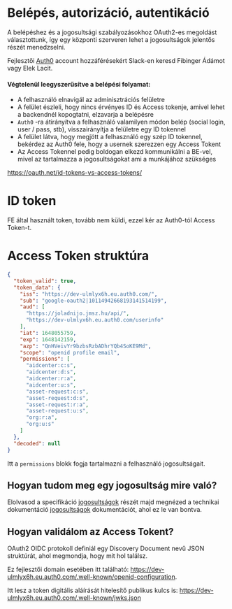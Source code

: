 # Belépés, autorizáció, autentikáció

A belépéshez és a jogosultsági szabályozásokhoz OAuth2-es megoldást választottunk, így egy központi szerveren lehet a
jogosultságok jelentős részét menedzselni.

Fejlesztői [Auth0](https://auth0.com) account hozzáférésekért Slack-en keresd Fibinger Ádámot vagy Elek Lacit.

#### Végtelenül leegyszerűsítve a belépési folyamat:

- A felhasználó elnavigál az adminisztrációs felületre
- A felület észleli, hogy nincs érvényes ID és Access tokenje, amivel lehet a backendnél kopogtatni, elzavarja a
  belépésre
- `Auth0` -ra átirányítva a felhasználó valamilyen módon belép (social login, user / pass, stb), visszairányítja a
  felületre egy ID tokennel
- A felület látva, hogy megjött a felhasználó egy szép ID tokennel, bekérdez az Auth0 fele, hogy a usernek szerezzen egy
  Access Tokent
- Az Access Tokennel pedig boldogan elkezd kommunikálni a BE-vel, mivel az tartalmazza a jogosultságokat ami a
  munkájához szükséges

https://oauth.net/id-tokens-vs-access-tokens/

# ID token

FE által használt token, tovább nem küldi, ezzel kér az Auth0-tól Access Token-t.

# Access Token struktúra

```json 
{
  "token_valid": true,
  "token_data": {
    "iss": "https://dev-ulmlyx6h.eu.auth0.com/",
    "sub": "google-oauth2|10114942668193141514199",
    "aud": [
      "https://joladnijo.jmsz.hu/api/",
      "https://dev-ulmlyx6h.eu.auth0.com/userinfo"
    ],
    "iat": 1648055759,
    "exp": 1648142159,
    "azp": "QnHVeivYr9bzbsRzbADhrYQb4SoKE9Md",
    "scope": "openid profile email",
    "permissions": [
      "aidcenter:c:s",
      "aidcenter:d:s",
      "aidcenter:r:a",
      "aidcenter:u:s",
      "asset-request:c:s",
      "asset-request:d:s",
      "asset-request:r:a",
      "asset-request:u:s",
      "org:r:a",
      "org:u:s"
    ]
  },
  "decoded": null
}
```

Itt a `permissions` blokk fogja tartalmazni a felhasználó jogosultságait.

## Hogyan tudom meg egy jogosultság mire való?

Elolvasod a specifikáció [jogosultságok](./../specifikacio/jogosultsagok.md) részét majd megnézed
a technikai dokumentáció [jogosultságok](jogosultsagok.md) dokumentációt, ahol ez le van bontva.

## Hogyan validálom az Access Tokent?

OAuth2 OIDC protokoll definiál egy Discovery Document nevű JSON struktúrát, ahol megmondja, hogy mit hol találsz.

Ez fejlesztői domain esetében itt található: https://dev-ulmlyx6h.eu.auth0.com/.well-known/openid-configuration.

Itt lesz a token digitális aláírását hitelesítő publikus kulcs is:
https://dev-ulmlyx6h.eu.auth0.com/.well-known/jwks.json
